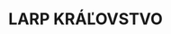 ---
title: LARP KRÁĽOVSTVO
current_larp_event: larp2024
archive_text: 'Pokračovanie nabudúce'
newsletter_text: 'Zisti medzi prvými kedy bude ďalšia hra.'
newsletter_button_text: 'Odoberať'
storyIntro: 'Na čo sa môžeš tešiť?'
storyImage: src/images/uploads/povzbudzujucepublikum_doprava.jpg
tootoot_id: '5a183abcae436b10fc688923'
ticketsTitle: 'Lístky'
ticketsText: >-
  45 EUR pre prvých 10-tich. (early bird) – rannô vtáča <br />
  55 EUR pre druhých 30-tich (happy bird)  <br/>
  65 EUR štandardný lístok do koca mája  <br/>
  75 EUR pre oneskorencov v júni  <br/>
registrationImage: src/images/uploads/lesihostupencioslavuju.jpg
registration_steps:
  - step_title: 'Kúpiť lístok'
    step_description: >-
      Najprv si vyššie kúpiš lístok. Po zaplatení by ti mal prísť potvrdzujúci email od tootoot.fm.
    step_icon: >-
      <svg xmlns="http://www.w3.org/2000/svg" fill="none" viewBox="0 0 24 24" stroke-width="1.5" stroke="currentColor" class="size-6">
        <path stroke-linecap="round" stroke-linejoin="round" d="M16.5 6v.75m0 3v.75m0 3v.75m0 3V18m-9-5.25h5.25M7.5 15h3M3.375 5.25c-.621 0-1.125.504-1.125 1.125v3.026a2.999 2.999 0 0 1 0 5.198v3.026c0 .621.504 1.125 1.125 1.125h17.25c.621 0 1.125-.504 1.125-1.125v-3.026a2.999 2.999 0 0 1 0-5.198V6.375c0-.621-.504-1.125-1.125-1.125H3.375Z" />
      </svg>
  - step_title: 'Tvorba postavy'
    step_description: >-
      Najneskôr deň po tom ti príde email s linkom na formulár na tvorbu postavy.
    step_icon: >-
      <svg xmlns="http://www.w3.org/2000/svg" fill="none" viewBox="0 0 24 24" stroke-width="1.5" stroke="currentColor" class="size-6">
        <path stroke-linecap="round" stroke-linejoin="round" d="M17.982 18.725A7.488 7.488 0 0 0 12 15.75a7.488 7.488 0 0 0-5.982 2.975m11.963 0a9 9 0 1 0-11.963 0m11.963 0A8.966 8.966 0 0 1 12 21a8.966 8.966 0 0 1-5.982-2.275M15 9.75a3 3 0 1 1-6 0 3 3 0 0 1 6 0Z" />
      </svg>
  - step_title: 'Príprava postavy na hru'
    step_description: >-
      Po vytvorení postavy si ju náš arcimajster prečíta a pridelí ti majstra. Ten sa ti behom týždňa ozve na mail a bude ti pomáhať napojiť postavu na príbeh a riešiť nejasnosti v pravidlách.
    step_icon: >-
      <svg xmlns="http://www.w3.org/2000/svg" fill="none" viewBox="0 0 24 24" stroke-width="1.5" stroke="currentColor" class="size-6">
        <path stroke-linecap="round" stroke-linejoin="round" d="M20.25 8.511c.884.284 1.5 1.128 1.5 2.097v4.286c0 1.136-.847 2.1-1.98 2.193-.34.027-.68.052-1.02.072v3.091l-3-3c-1.354 0-2.694-.055-4.02-.163a2.115 2.115 0 0 1-.825-.242m9.345-8.334a2.126 2.126 0 0 0-.476-.095 48.64 48.64 0 0 0-8.048 0c-1.131.094-1.976 1.057-1.976 2.192v4.286c0 .837.46 1.58 1.155 1.951m9.345-8.334V6.637c0-1.621-1.152-3.026-2.76-3.235A48.455 48.455 0 0 0 11.25 3c-2.115 0-4.198.137-6.24.402-1.608.209-2.76 1.614-2.76 3.235v6.226c0 1.621 1.152 3.026 2.76 3.235.577.075 1.157.14 1.74.194V21l4.155-4.155" />
      </svg>
  - step_title: 'Vidíme sa na hre'
    step_description: >-
      Prídeš na informačný stánok na hre, zaregistruješ sa a oblečieš do kostýmu. 
    step_icon: >-
      <svg xmlns="http://www.w3.org/2000/svg" fill="none" viewBox="0 0 24 24" stroke-width="1.5" stroke="currentColor" class="size-6">
        <path stroke-linecap="round" stroke-linejoin="round" d="M21 8.25c0-2.485-2.099-4.5-4.688-4.5-1.935 0-3.597 1.126-4.312 2.733-.715-1.607-2.377-2.733-4.313-2.733C5.1 3.75 3 5.765 3 8.25c0 7.22 9 12 9 12s9-4.78 9-12Z" />
      </svg>

---